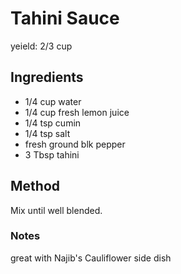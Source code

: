 # Tahini Sauce

yeield: 2/3 cup

## Ingredients

- 1/4 cup water
- 1/4 cup fresh lemon juice
- 1/4 tsp cumin
- 1/4 tsp salt
- fresh ground blk pepper
- 3 Tbsp tahini

## Method

Mix until well blended.

### Notes

great with Najib's Cauliflower side dish
